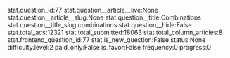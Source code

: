 stat.question_id:77
stat.question__article__live:None
stat.question__article__slug:None
stat.question__title:Combinations
stat.question__title_slug:combinations
stat.question__hide:False
stat.total_acs:12321
stat.total_submitted:18063
stat.total_column_articles:8
stat.frontend_question_id:77
stat.is_new_question:False
status:None
difficulty.level:2
paid_only:False
is_favor:False
frequency:0
progress:0
